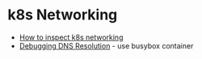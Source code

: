 # k8s Networking

* [How to inspect k8s networking](https://www.digitalocean.com/community/tutorials/how-to-inspect-kubernetes-networking)
* [Debugging DNS Resolution](https://kubernetes.io/docs/tasks/administer-cluster/dns-debugging-resolution/) - use busybox container